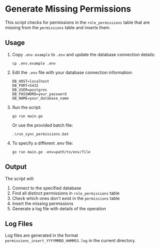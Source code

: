 # Generate Missing Permissions

This script checks for permissions in the `role_permissions` table that are missing from the `permissions` table and inserts them.

## Usage

1. Copy `.env.example` to `.env` and update the database connection details:
   ```
   cp .env.example .env
   ```

2. Edit the `.env` file with your database connection information:
   ```
   DB_HOST=localhost
   DB_PORT=5432
   DB_USER=postgres
   DB_PASSWORD=your_password
   DB_NAME=your_database_name
   ```

3. Run the script:
   ```
   go run main.go
   ```

   Or use the provided batch file:
   ```
   .\run_sync_permissions.bat
   ```

4. To specify a different .env file:
   ```
   go run main.go -env=path/to/env/file
   ```

## Output

The script will:
1. Connect to the specified database
2. Find all distinct permissions in `role_permissions` table
3. Check which ones don't exist in the `permissions` table
4. Insert the missing permissions
5. Generate a log file with details of the operation

## Log Files

Log files are generated in the format `permissions_insert_YYYYMMDD_HHMMSS.log` in the current directory.
